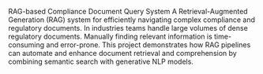 RAG-based Compliance Document Query System
A Retrieval-Augmented Generation (RAG) system for efficiently navigating complex compliance and regulatory documents. In industries teams handle large volumes of dense regulatory documents. Manually finding relevant information is time-consuming and error-prone. This project demonstrates how RAG pipelines can automate and enhance document retrieval and comprehension by combining semantic search with generative NLP models.
